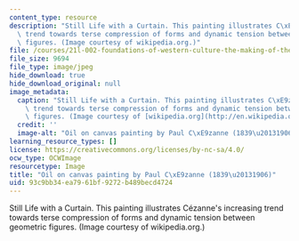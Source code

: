 ```yaml
---
content_type: resource
description: "Still Life with a Curtain. This painting illustrates C\xE9zanne's increasing\
  \ trend towards terse compression of forms and dynamic tension between geometric\
  \ figures. (Image courtesy of wikipedia.org.)"
file: /courses/21l-002-foundations-of-western-culture-the-making-of-the-modern-world-spring-2010/93c9bb34ea7961bf9272b489becd4724_21l-002s10-th.jpg
file_size: 9694
file_type: image/jpeg
hide_download: true
hide_download_original: null
image_metadata:
  caption: "Still Life with a Curtain. This painting illustrates C\xE9zanne's increasing\
    \ trend towards terse compression of forms and dynamic tension between geometric\
    \ figures. (Image courtesy of [wikipedia.org](http://en.wikipedia.org/wiki/File:C%C3%A9zanne,_Paul_-_Still_Life_with_a_Curtain.jpg).)"
  credit: ''
  image-alt: "Oil on canvas painting by Paul C\xE9zanne (1839\u20131906)."
learning_resource_types: []
license: https://creativecommons.org/licenses/by-nc-sa/4.0/
ocw_type: OCWImage
resourcetype: Image
title: "Oil on canvas painting by Paul C\xE9zanne (1839\u20131906)"
uid: 93c9bb34-ea79-61bf-9272-b489becd4724
---
```

Still Life with a Curtain. This painting illustrates Cézanne's increasing trend towards terse compression of forms and dynamic tension between geometric figures. (Image courtesy of wikipedia.org.)